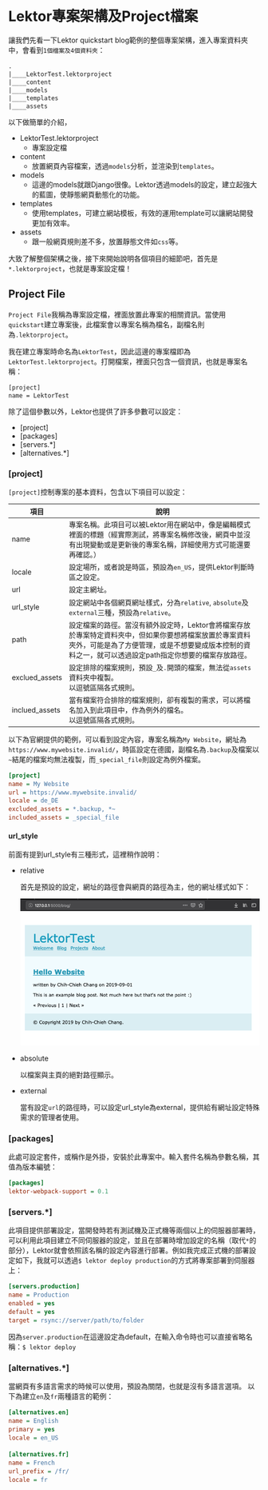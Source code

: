 Lektor專案架構及Project檔案
======

讓我們先看一下Lektor quickstart blog範例的整個專案架構，進入專案資料夾中，會看到`1個檔案及4個資料夾`：

```
.
|____LektorTest.lektorproject
|____content
|____models
|____templates
|____assets
```
以下做簡單的介紹，
- LektorTest.lektorproject
    - 專案設定檔
- content
    - 放置網頁內容檔案，透過`models`分析，並渲染到`templates`。
- models
    - 這邊的models就跟Django很像。Lektor透過models的設定，建立起強大的藍圖，使靜態網頁動態化的功能。
- templates
    - 使用templates，可建立網站模板，有效的運用template可以讓網站開發更加有效率。
- assets
    - 跟一般網頁規則差不多，放置靜態文件如`css`等。

大致了解整個架構之後，接下來開始說明各個項目的細節吧，首先是`*.lektorproject`，也就是專案設定檔！

## Project File

`Project File`我稱為專案設定檔，裡面放置此專案的相關資訊。當使用`quickstart`建立專案後，此檔案會以專案名稱為檔名，副檔名則為`.lektorproject`。

我在建立專案時命名為`LektorTest`，因此這邊的專案檔即為`LektorTest.lektorproject`。打開檔案，裡面只包含一個資訊，也就是專案名稱：
```
[project]
name = LektorTest
```
除了這個參數以外，Lektor也提供了許多參數可以設定：
- [project]
- [packages]
- [servers.\*]
- [alternatives.\*]

### [project]

`[project]`控制專案的基本資料，包含以下項目可以設定：

| 項目           | 說明                                                         |
| -------------- | ------------------------------------------------------------ |
| name           | 專案名稱。此項目可以被Lektor用在網站中，像是編輯模式裡面的標題（經實際測試，將專案名稱修改後，網頁中並沒有出現變動或是更新後的專案名稱，詳細使用方式可能還要再確認。） |
| locale         | 設定場所，或者說是時區，預設為`en_US`，提供Lektor判斷時區之設定。 |
| url            | 設定主網址。                                                 |
| url_style      | 設定網站中各個網頁網址樣式，分為`relative`, `absolute`及`external`三種，預設為`relative`。 |
| path           | 設定檔案的路徑。當沒有額外設定時，Lektor會將檔案存放於專案特定資料夾中，但如果你要想將檔案放置於專案資料夾外，可能是為了方便管理，或是不想要變成版本控制的資料之一，就可以透過設定path指定你想要的檔案存放路徑。 |
| exclued_assets | 設定排除的檔案規則，預設`_`及`.`開頭的檔案，無法從`assets`資料夾中複製。<br />以逗號區隔各式規則。 |
| inclued_assets | 當有檔案符合排除的檔案規則，卻有複製的需求，可以將檔名加入到此項目中，作為例外的檔名。<br />以逗號區隔各式規則。 |

以下為官網提供的範例，可以看到設定內容，專案名稱為`My Website`，網址為`https://www.mywebsite.invalid/`，時區設定在德國，副檔名為`.backup`及檔案以`~`結尾的檔案均無法複製，而`_special_file`則設定為例外檔案。

```ini
[project]
name = My Website
url = https://www.mywebsite.invalid/
locale = de_DE
excluded_assets = *.backup, *~
included_assets = _special_file
```

#### url_style

前面有提到url_style有三種形式，這裡稍作說明：

- relative

  首先是預設的設定，網址的路徑會與網頁的路徑為主，他的網址樣式如下：

  ![url_style_relative](../assets/2019091010443.png)

- absolute

  以檔案與主頁的絕對路徑顯示。

- external

  當有設定`url`的路徑時，可以設定url_style為external，提供給有網址設定特殊需求的管理者使用。

### [packages]

此處可設定套件，或稱作是外掛，安裝於此專案中。輸入套件名稱為參數名稱，其值為版本編號：

```ini
[packages]
lektor-webpack-support = 0.1
```

### [servers.\*]

此項目提供部署設定，當開發時若有測試機及正式機等兩個以上的伺服器部署時，可以利用此項目建立不同伺服器的設定，並且在部署時增加設定的名稱（取代`*`的部分），Lektor就會依照該名稱的設定內容進行部署。例如我完成正式機的部署設定如下，我就可以透過`$ lektor deploy production`的方式將專案部署到伺服器上：

```ini
[servers.production]
name = Production
enabled = yes
default = yes
target = rsync://server/path/to/folder
```
因為`server.production`在這邊設定為default，在輸入命令時也可以直接省略名稱：`$ lektor deploy`

### [alternatives.\*]

當網頁有多語言需求的時候可以使用，預設為關閉，也就是沒有多語言選項。
以下為建立`en`及`fr`兩種語言的範例：

```ini
[alternatives.en]
name = English
primary = yes
locale = en_US

[alternatives.fr]
name = French
url_prefix = /fr/
locale = fr
```